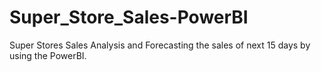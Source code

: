 # Super_Store_Sales-PowerBI
Super Stores Sales Analysis and Forecasting the sales of next 15 days by using the PowerBI.

